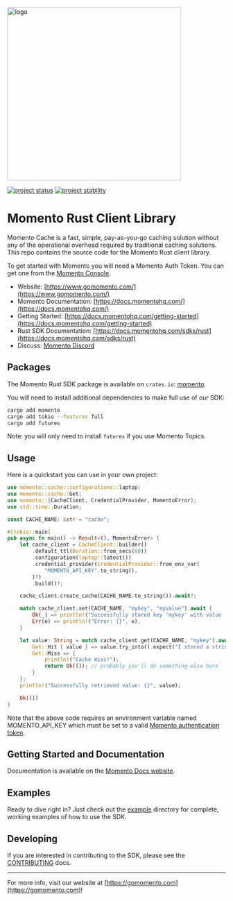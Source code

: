 <head>
  <meta name="Momento Rust Client Library Documentation" content="Rust client software development kit for Momento Cache">
</head>
<img src="https://docs.momentohq.com/img/momento-logo-forest.svg" alt="logo" width="400"/>

[![project status](https://momentohq.github.io/standards-and-practices/badges/project-status-official.svg)](https://github.com/momentohq/standards-and-practices/blob/main/docs/momento-on-github.md)
[![project stability](https://momentohq.github.io/standards-and-practices/badges/project-stability-alpha.svg)](https://github.com/momentohq/standards-and-practices/blob/main/docs/momento-on-github.md)

# Momento Rust Client Library

Momento Cache is a fast, simple, pay-as-you-go caching solution without any of the operational overhead
required by traditional caching solutions.  This repo contains the source code for the Momento Rust client library.

To get started with Momento you will need a Momento Auth Token. You can get one from the [Momento Console](https://console.gomomento.com).

* Website: [https://www.gomomento.com/](https://www.gomomento.com/)
* Momento Documentation: [https://docs.momentohq.com/](https://docs.momentohq.com/)
* Getting Started: [https://docs.momentohq.com/getting-started](https://docs.momentohq.com/getting-started)
* Rust SDK Documentation: [https://docs.momentohq.com/sdks/rust](https://docs.momentohq.com/sdks/rust)
* Discuss: [Momento Discord](https://discord.gg/3HkAKjUZGq)

## Packages

The Momento Rust SDK package is available on `crates.io`: [momento](https://crates.io/crates/momento).

You will need to install additional dependencies to make full use of our SDK:

```bash
cargo add momento
cargo add tokio --features full
cargo add futures
```

Note: you will only need to install `futures` if you use Momento Topics.

## Usage

Here is a quickstart you can use in your own project:

```rust
use momento::cache::configurations::laptop;
use momento::cache::Get;
use momento::{CacheClient, CredentialProvider, MomentoError};
use std::time::Duration;

const CACHE_NAME: &str = "cache";

#[tokio::main]
pub async fn main() -> Result<(), MomentoError> {
    let cache_client = CacheClient::builder()
        .default_ttl(Duration::from_secs(60))
        .configuration(laptop::latest())
        .credential_provider(CredentialProvider::from_env_var(
            "MOMENTO_API_KEY".to_string(),
        )?)
        .build()?;

    cache_client.create_cache(CACHE_NAME.to_string()).await?;

    match cache_client.set(CACHE_NAME, "mykey", "myvalue").await {
        Ok(_) => println!("Successfully stored key 'mykey' with value 'myvalue'"),
        Err(e) => println!("Error: {}", e),
    }

    let value: String = match cache_client.get(CACHE_NAME, "mykey").await? {
        Get::Hit { value } => value.try_into().expect("I stored a string!"),
        Get::Miss => {
            println!("Cache miss!");
            return Ok(()); // probably you'll do something else here
        }
    };
    println!("Successfully retrieved value: {}", value);

    Ok(())
}

```

Note that the above code requires an environment variable named MOMENTO_API_KEY which must
be set to a valid [Momento authentication token](https://docs.momentohq.com/cache/develop/authentication/api-keys).

## Getting Started and Documentation

Documentation is available on the [Momento Docs website](https://docs.momentohq.com).

## Examples

Ready to dive right in? Just check out the [example](./example/README.md) directory for complete, working examples of how to use the SDK.

## Developing

If you are interested in contributing to the SDK, please see the [CONTRIBUTING](./CONTRIBUTING.md) docs.

----------------------------------------------------------------------------------------
For more info, visit our website at [https://gomomento.com](https://gomomento.com)!
